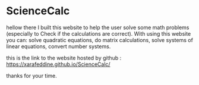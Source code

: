 # ScienceCalc

hellow there
I built this website to help the user solve some math problems (especially to Check if the calculations are correct).
With using this website you can:
  solve quadratic equations, 
  do matrix calculations, 
  solve systems of linear equations, 
  convert number systems.
  
this is the link to the website hosted by github :
https://xarafeddine.github.io/ScienceCalc/

thanks for your time.
  
